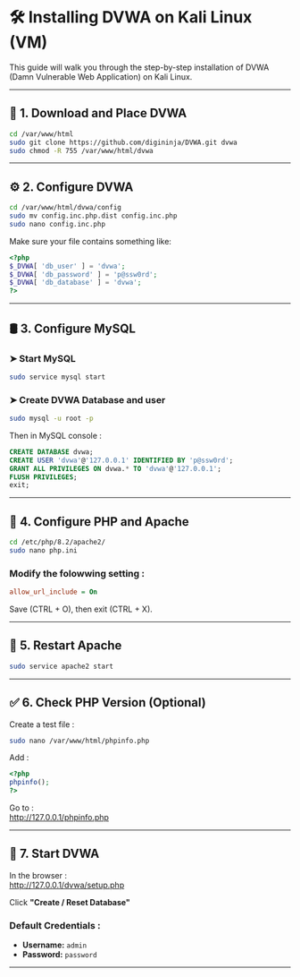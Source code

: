 # 🛠️ Installing DVWA on Kali Linux (VM)

This guide will walk you through the step-by-step installation of DVWA (Damn Vulnerable Web Application) on Kali Linux.

---

## 🔽 1. Download and Place DVWA

```bash
cd /var/www/html
sudo git clone https://github.com/digininja/DVWA.git dvwa
sudo chmod -R 755 /var/www/html/dvwa
```

---

## ⚙️ 2. Configure DVWA

```bash
cd /var/www/html/dvwa/config
sudo mv config.inc.php.dist config.inc.php
sudo nano config.inc.php
```

Make sure your file contains something like:

```php
<?php
$_DVWA[ 'db_user' ] = 'dvwa';
$_DVWA[ 'db_password' ] = 'p@ssw0rd';
$_DVWA[ 'db_database' ] = 'dvwa';
?>
```

---

## 🛢️ 3. Configure MySQL

### ➤ Start MySQL

```bash
sudo service mysql start
```

### ➤ Create DVWA Database and user

```bash
sudo mysql -u root -p
```

Then in MySQL console :

```sql
CREATE DATABASE dvwa;
CREATE USER 'dvwa'@'127.0.0.1' IDENTIFIED BY 'p@ssw0rd';
GRANT ALL PRIVILEGES ON dvwa.* TO 'dvwa'@'127.0.0.1';
FLUSH PRIVILEGES;
exit;
```

---

## 🔧 4. Configure PHP and Apache

```bash
cd /etc/php/8.2/apache2/
sudo nano php.ini
```

### Modify the folowwing setting :

```ini
allow_url_include = On
```

Save (CTRL + O), then exit (CTRL + X).

---

## 🔁 5. Restart Apache

```bash
sudo service apache2 start
```

---

## ✅ 6. Check PHP Version (Optional)

Create a test file :

```bash
sudo nano /var/www/html/phpinfo.php
```

Add :

```php
<?php
phpinfo();
?>
```

Go to :  
http://127.0.0.1/phpinfo.php

---

## 🚀 7. Start DVWA

In the browser :  
http://127.0.0.1/dvwa/setup.php

Click **"Create / Reset Database"**

### Default Credentials :

- **Username:** `admin`  
- **Password:** `password`

---


